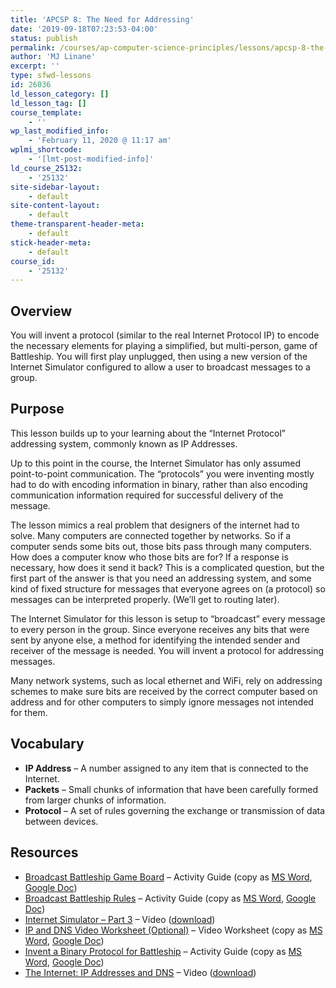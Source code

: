```yaml
---
title: 'APCSP 8: The Need for Addressing'
date: '2019-09-18T07:23:53-04:00'
status: publish
permalink: /courses/ap-computer-science-principles/lessons/apcsp-8-the-need-for-addressing
author: 'MJ Linane'
excerpt: ''
type: sfwd-lessons
id: 26036
ld_lesson_category: []
ld_lesson_tag: []
course_template:
    - ''
wp_last_modified_info:
    - 'February 11, 2020 @ 11:17 am'
wplmi_shortcode:
    - '[lmt-post-modified-info]'
ld_course_25132:
    - '25132'
site-sidebar-layout:
    - default
site-content-layout:
    - default
theme-transparent-header-meta:
    - default
stick-header-meta:
    - default
course_id:
    - '25132'
---
```

Overview
--------

You will invent a protocol (similar to the real Internet Protocol IP) to encode the necessary elements for playing a simplified, but multi-person, game of Battleship. You will first play unplugged, then using a new version of the Internet Simulator configured to allow a user to broadcast messages to a group.

Purpose
-------

This lesson builds up to your learning about the “Internet Protocol” addressing system, commonly known as IP Addresses.

Up to this point in the course, the Internet Simulator has only assumed point-to-point communication. The “protocols” you were inventing mostly had to do with encoding information in binary, rather than also encoding communication information required for successful delivery of the message.

The lesson mimics a real problem that designers of the internet had to solve. Many computers are connected together by networks. So if a computer sends some bits out, those bits pass through many computers. How does a computer know who those bits are for? If a response is necessary, how does it send it back? This is a complicated question, but the first part of the answer is that you need an addressing system, and some kind of fixed structure for messages that everyone agrees on (a protocol) so messages can be interpreted properly. (We’ll get to routing later).

The Internet Simulator for this lesson is setup to “broadcast” every message to every person in the group. Since everyone receives any bits that were sent by anyone else, a method for identifying the intended sender and receiver of the message is needed. You will invent a protocol for addressing messages.

Many network systems, such as local ethernet and WiFi, rely on addressing schemes to make sure bits are received by the correct computer based on address and for other computers to simply ignore messages not intended for them.

Vocabulary
----------

- **IP Address** – A number assigned to any item that is connected to the Internet.
- **Packets** – Small chunks of information that have been carefully formed from larger chunks of information.
- **Protocol** – A set of rules governing the exchange or transmission of data between devices.

Resources
---------

- [Broadcast Battleship Game Board](https://docs.google.com/document/d/1oKi5_35xB-6Np5stnbGq7MCKnRZVC5qCVUQmAJByrTI/export?format=pdf) – Activity Guide (copy as [MS Word](https://docs.google.com/document/d/1oKi5_35xB-6Np5stnbGq7MCKnRZVC5qCVUQmAJByrTI/export?format=doc), [Google Doc](https://docs.google.com/document/d/1oKi5_35xB-6Np5stnbGq7MCKnRZVC5qCVUQmAJByrTI/copy))
- [Broadcast Battleship Rules](https://docs.google.com/document/d/1r1r1JScAThVhJog9VJ-gbQx0zyxT3dXFLMEkp6m5Awg/export?format=pdf) – Activity Guide (copy as [MS Word](https://docs.google.com/document/d/1r1r1JScAThVhJog9VJ-gbQx0zyxT3dXFLMEkp6m5Awg/export?format=doc), [Google Doc](https://docs.google.com/document/d/1r1r1JScAThVhJog9VJ-gbQx0zyxT3dXFLMEkp6m5Awg/copy))
- [Internet Simulator – Part 3](https://youtu.be/x_YTEBRnR1U) – Video ([download](http://videos.code.org/2015/csp/internetsimulator_3.mp4))
- [IP and DNS Video Worksheet (Optional)](https://docs.google.com/document/d/1YSWsBrwuzqG0TzVXyH7Boi7XUrlPuslHxwZy0vVVjZY/export?format=pdf) – Video Worksheet (copy as [MS Word](https://docs.google.com/document/d/1YSWsBrwuzqG0TzVXyH7Boi7XUrlPuslHxwZy0vVVjZY/export?format=doc), [Google Doc](https://docs.google.com/document/d/1YSWsBrwuzqG0TzVXyH7Boi7XUrlPuslHxwZy0vVVjZY/copy))
- [Invent a Binary Protocol for Battleship](https://docs.google.com/document/d/1hq1UNK1Q4K0LHqmu0_yeO0a0NQKHzC8W--Q0QaISHVI/export?format=pdf) – Activity Guide (copy as [MS Word](https://docs.google.com/document/d/1hq1UNK1Q4K0LHqmu0_yeO0a0NQKHzC8W--Q0QaISHVI/export?format=doc), [Google Doc](https://docs.google.com/document/d/1hq1UNK1Q4K0LHqmu0_yeO0a0NQKHzC8W--Q0QaISHVI/copy))
- [The Internet: IP Addresses and DNS](https://youtu.be/5o8CwafCxnU) – Video ([download](https://videos.code.org/2015/csp/concept_internet_ip_dns.mp4))